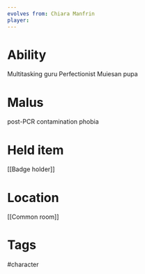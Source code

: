 ```yaml
---
evolves from: Chiara Manfrin
player:
---
```

# Ability

Multitasking guru
Perfectionist
Muiesan pupa

# Malus

post-PCR contamination phobia

# Held item

[[Badge holder]]

# Location

[[Common room]]

# Tags
#character 

